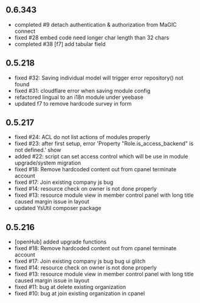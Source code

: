 ## 0.6.343
- completed #9 detach authentication & authorization from MaGIC connect
- fixed #28 embed code need longer char length than 32 chars
- completed #38 [f7] add tabular field 

## 0.5.218
- fixed #32: Saving individual model will trigger error repository() not found 
- fixed #31: cloudflare error when saving module config
- refactored lingual to an i18n module under yeebase
- updated f7 to remove hardcode survey in form

## 0.5.217
- fixed #24: ACL do not list actions of modules properly
- fixed #23: after first setup, error 'Property "Role.is_access_backend" is not defined.' show
- added #22: script can set access control which will be use in module upgrade/system migration
- fixed #18: Remove hardcoded content out from cpanel terminate account
- fixed #17: Join existing company js bug
- fixed #14: resource check on owner is not done properly
- fixed #13: resource module view in member control panel with long title caused margin issue in layout
- updated YsUtil composer package

## 0.5.216
- [openHub] added upgrade functions 
- fixed #18: Remove hardcoded content out from cpanel terminate account
- fixed #17: Join existing company js bug bug ui glitch
- fixed #14: resource check on owner is not done properly
- fixed #13: resource module view in member control panel with long title caused margin issue in layout
- fixed #11: bug at delete existing organization
- fixed #10: bug at join existing organization in cpanel